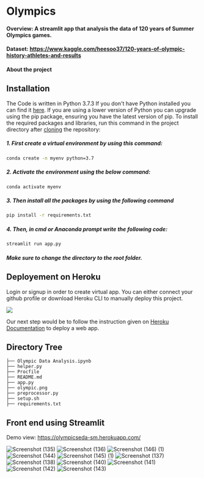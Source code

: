 # Olympics

#### Overview: A streamlit app that analysis the data of 120 years of Summer Olympics games.

#### Dataset: https://www.kaggle.com/heesoo37/120-years-of-olympic-history-athletes-and-results

#### About the project

## Installation
The Code is written in Python 3.7.3 If you don't have Python installed you can find it [here](https://www.python.org/downloads/). If you are using a lower version of Python you can upgrade using the pip package, ensuring you have the latest version of pip. To install the required packages and libraries, run this command in the project directory after [cloning](https://www.howtogeek.com/451360/how-to-clone-a-github-repository/) the repository:

##### 1. First create a virtual environment by using this command:
```bash
conda create -n myenv python=3.7
```
##### 2. Activate the environment using the below command:
```bash
conda activate myenv
```
##### 3. Then install all the packages by using the following command
```bash
pip install -r requirements.txt
```
##### 4. Then, in cmd or Anaconda prompt write the following code:
```bash
streamlit run app.py
```
##### Make sure to change the directory to the root folder.  


## Deployement on Heroku
Login or signup in order to create virtual app. You can either connect your github profile or download Heroku CLI to manually deploy this project.

[![](https://i.imgur.com/dKmlpqX.png)](https://heroku.com)

Our next step would be to follow the instruction given on [Heroku Documentation](https://devcenter.heroku.com/articles/getting-started-with-python) to deploy a web app.

## Directory Tree 
```
├── Olympic Data Analysis.ipynb
├── helper.py
├── Procfile
├── README.md
├── app.py
├── olympic.png
├── preprocessor.py
├── setup.sh
├── requirements.txt
```

## Front end using Streamlit
Demo view: https://olympicseda-sm.herokuapp.com/

![Screenshot (135)](https://user-images.githubusercontent.com/75041273/132350953-c2e82abd-e718-41cf-a959-54370e26e39c.png)
![Screenshot (136)](https://user-images.githubusercontent.com/75041273/132350800-961f5ddb-b7cc-44dd-ad86-c1391021f01d.png)
![Screenshot (146) (1)](https://user-images.githubusercontent.com/75041273/132352416-ed7cd2d6-5c72-42ce-b82b-fa4783cf2781.png)
![Screenshot (144)](https://user-images.githubusercontent.com/75041273/132351831-c192620b-7a2e-4391-8eee-31830c153cca.png)
![Screenshot (145) (1)](https://user-images.githubusercontent.com/75041273/132352032-371cde59-47b1-48c3-a8b6-9fc575eebbc3.png)
![Screenshot (137)](https://user-images.githubusercontent.com/75041273/132351014-5af80e25-4731-4332-81fd-0611a1b26dc7.png)
![Screenshot (138)](https://user-images.githubusercontent.com/75041273/132351034-e8910a45-d8b3-4e4d-955e-25e06035cdcf.png)
![Screenshot (140)](https://user-images.githubusercontent.com/75041273/132351055-e324b880-54a9-40ff-96b7-16cb60b55c1e.png)
![Screenshot (141)](https://user-images.githubusercontent.com/75041273/132351077-34f62d91-d8b0-4702-a226-745624c85d4f.png)
![Screenshot (142)](https://user-images.githubusercontent.com/75041273/132351100-4f52f6d0-8fd0-4b58-9b00-ae40ef998e1e.png)
![Screenshot (143)](https://user-images.githubusercontent.com/75041273/132351168-d94d8bb0-5854-414a-b3a2-d7dce8ac9f3e.png)


